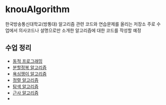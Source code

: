 # knouAlgorithm
한국방송통신대학교(방통대) 알고리즘 관련 코드와 연습문제를 올리는 저장소
주로 수업에서 의사코드나 설명으로만 소개한 알고리즘에 대한 코드를 작성할 예정

## 수업 정리

- [동적 프로그래밍](https://doobudubu.tistory.com/254)
- [분할정복 알고리즘](https://doobudubu.tistory.com/255)
- [욕심쟁이 알고리즘](https://doobudubu.tistory.com/272)
- [정렬 알고리즘](https://doobudubu.tistory.com/273)
- [탐색 알고리즘](https://doobudubu.tistory.com/281)
- [근사 알고리즘](https://doobudubu.tistory.com/282)
- 
